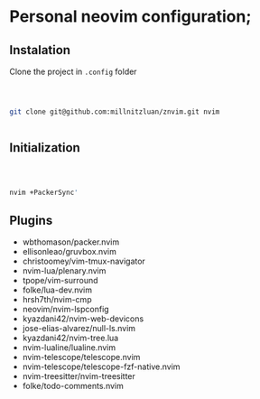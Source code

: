 # Personal neovim configuration;

## Instalation

Clone the project in `.config` folder

```sh



git clone git@github.com:millnitzluan/znvim.git nvim



```

## Initialization

```sh



nvim +PackerSync'


```

## Plugins

- wbthomason/packer.nvim
- ellisonleao/gruvbox.nvim
- christoomey/vim-tmux-navigator
- nvim-lua/plenary.nvim
- tpope/vim-surround
- folke/lua-dev.nvim
- hrsh7th/nvim-cmp
- neovim/nvim-lspconfig
- kyazdani42/nvim-web-devicons
- jose-elias-alvarez/null-ls.nvim
- kyazdani42/nvim-tree.lua
- nvim-lualine/lualine.nvim
- nvim-telescope/telescope.nvim
- nvim-telescope/telescope-fzf-native.nvim
- nvim-treesitter/nvim-treesitter
- folke/todo-comments.nvim
